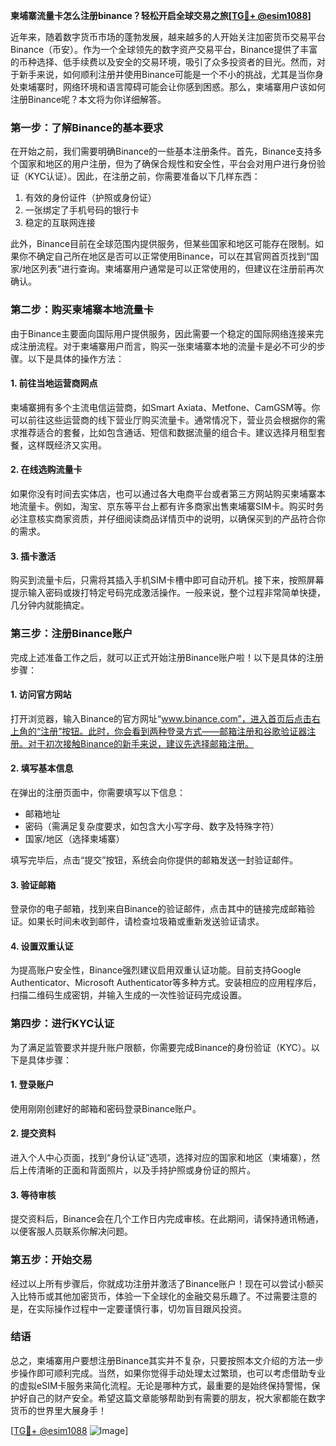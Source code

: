 **柬埔寨流量卡怎么注册binance？轻松开启全球交易之旅[[TG💪+ @esim1088](https://t.me/s/esim1088)]**

近年来，随着数字货币市场的蓬勃发展，越来越多的人开始关注加密货币交易平台Binance（币安）。作为一个全球领先的数字资产交易平台，Binance提供了丰富的币种选择、低手续费以及安全的交易环境，吸引了众多投资者的目光。然而，对于新手来说，如何顺利注册并使用Binance可能是一个不小的挑战，尤其是当你身处柬埔寨时，网络环境和语言障碍可能会让你感到困惑。那么，柬埔寨用户该如何注册Binance呢？本文将为你详细解答。

### **第一步：了解Binance的基本要求**

在开始之前，我们需要明确Binance的一些基本注册条件。首先，Binance支持多个国家和地区的用户注册，但为了确保合规性和安全性，平台会对用户进行身份验证（KYC认证）。因此，在注册之前，你需要准备以下几样东西：

1. 有效的身份证件（护照或身份证）
2. 一张绑定了手机号码的银行卡
3. 稳定的互联网连接

此外，Binance目前在全球范围内提供服务，但某些国家和地区可能存在限制。如果你不确定自己所在地区是否可以正常使用Binance，可以在其官网首页找到“国家/地区列表”进行查询。柬埔寨用户通常是可以正常使用的，但建议在注册前再次确认。

### **第二步：购买柬埔寨本地流量卡**

由于Binance主要面向国际用户提供服务，因此需要一个稳定的国际网络连接来完成注册流程。对于柬埔寨用户而言，购买一张柬埔寨本地的流量卡是必不可少的步骤。以下是具体的操作方法：

#### **1. 前往当地运营商网点**
柬埔寨拥有多个主流电信运营商，如Smart Axiata、Metfone、CamGSM等。你可以前往这些运营商的线下营业厅购买流量卡。通常情况下，营业员会根据你的需求推荐适合的套餐，比如包含通话、短信和数据流量的组合卡。建议选择月租型套餐，这样既经济又实用。

#### **2. 在线选购流量卡**
如果你没有时间去实体店，也可以通过各大电商平台或者第三方网站购买柬埔寨本地流量卡。例如，淘宝、京东等平台上都有许多商家出售柬埔寨SIM卡。购买时务必注意核实商家资质，并仔细阅读商品详情页中的说明，以确保买到的产品符合你的需求。

#### **3. 插卡激活**
购买到流量卡后，只需将其插入手机SIM卡槽中即可自动开机。接下来，按照屏幕提示输入密码或拨打特定号码完成激活操作。一般来说，整个过程非常简单快捷，几分钟内就能搞定。

### **第三步：注册Binance账户**

完成上述准备工作之后，就可以正式开始注册Binance账户啦！以下是具体的注册步骤：

#### **1. 访问官方网站**
打开浏览器，输入Binance的官方网址“www.binance.com”，进入首页后点击右上角的“注册”按钮。此时，你会看到两种登录方式——邮箱注册和谷歌验证器注册。对于初次接触Binance的新手来说，建议先选择邮箱注册。

#### **2. 填写基本信息**
在弹出的注册页面中，你需要填写以下信息：
- 邮箱地址
- 密码（需满足复杂度要求，如包含大小写字母、数字及特殊字符）
- 国家/地区（选择柬埔寨）

填写完毕后，点击“提交”按钮，系统会向你提供的邮箱发送一封验证邮件。

#### **3. 验证邮箱**
登录你的电子邮箱，找到来自Binance的验证邮件，点击其中的链接完成邮箱验证。如果长时间未收到邮件，请检查垃圾箱或重新发送验证请求。

#### **4. 设置双重认证**
为提高账户安全性，Binance强烈建议启用双重认证功能。目前支持Google Authenticator、Microsoft Authenticator等多种方式。安装相应的应用程序后，扫描二维码生成密钥，并输入生成的一次性验证码完成设置。

### **第四步：进行KYC认证**

为了满足监管要求并提升账户限额，你需要完成Binance的身份验证（KYC）。以下是具体步骤：

#### **1. 登录账户**
使用刚刚创建好的邮箱和密码登录Binance账户。

#### **2. 提交资料**
进入个人中心页面，找到“身份认证”选项，选择对应的国家和地区（柬埔寨），然后上传清晰的正面和背面照片，以及手持护照或身份证的照片。

#### **3. 等待审核**
提交资料后，Binance会在几个工作日内完成审核。在此期间，请保持通讯畅通，以便客服人员联系你解决问题。

### **第五步：开始交易**

经过以上所有步骤后，你就成功注册并激活了Binance账户！现在可以尝试小额买入比特币或其他加密货币，体验一下全球化的金融交易乐趣了。不过需要注意的是，在实际操作过程中一定要谨慎行事，切勿盲目跟风投资。

### **结语**

总之，柬埔寨用户要想注册Binance其实并不复杂，只要按照本文介绍的方法一步步操作即可顺利完成。当然，如果你觉得手动处理太过繁琐，也可以考虑借助专业的虚拟eSIM卡服务来简化流程。无论是哪种方式，最重要的是始终保持警惕，保护好自己的财产安全。希望这篇文章能够帮助到有需要的朋友，祝大家都能在数字货币的世界里大展身手！

[[TG💪+ @esim1088](https://t.me/s/esim1088) ![Image](https://i.postimg.cc/4NQfJmqS/Snipaste-2025-05-13-00-14-12.png)]